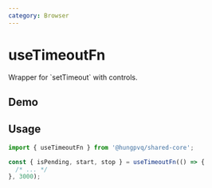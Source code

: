 ```yaml
---
category: Browser
---
```


<script setup>
import Demo from './demo.vue'
</script>

# useTimeoutFn

<FunctionInfo fn="useTimeoutFn" :frontmatter="$frontmatter" package="Share" />
Wrapper for `setTimeout` with controls.

## Demo

<DemoContainer>
  <Demo />
</DemoContainer>

## Usage

```js
import { useTimeoutFn } from '@hungpvq/shared-core';

const { isPending, start, stop } = useTimeoutFn(() => {
  /* ... */
}, 3000);
```
